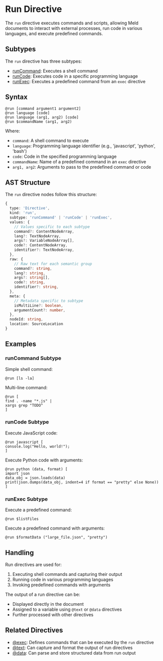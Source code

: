 # Run Directive

The `run` directive executes commands and scripts, allowing Meld documents to interact with external processes, run code in various languages, and execute predefined commands.

## Subtypes

The `run` directive has three subtypes:

- [runCommand](./runCommand.md): Executes a shell command
- [runCode](./runCode.md): Executes code in a specific programming language
- [runExec](./runExec.md): Executes a predefined command from an `exec` directive

## Syntax

```meld
@run [command argument1 argument2]
@run language [code]
@run language (arg1, arg2) [code]
@run $commandName (arg1, arg2)
```

Where:
- `command`: A shell command to execute
- `language`: Programming language identifier (e.g., 'javascript', 'python', 'bash')
- `code`: Code in the specified programming language
- `commandName`: Name of a predefined command in an `exec` directive
- `arg1, arg2`: Arguments to pass to the predefined command or code

## AST Structure

The `run` directive nodes follow this structure:

```typescript
{
  type: 'Directive',
  kind: 'run',
  subtype: 'runCommand' | 'runCode' | 'runExec',
  values: {
    // Values specific to each subtype
    command?: ContentNodeArray,
    lang?: TextNodeArray,
    args?: VariableNodeArray[],
    code?: ContentNodeArray,
    identifier?: TextNodeArray,
  },
  raw: {
    // Raw text for each semantic group
    command?: string,
    lang?: string,
    args?: string[],
    code?: string,
    identifier?: string,
  },
  meta: {
    // Metadata specific to subtype
    isMultiLine?: boolean,
    argumentCount?: number,
  },
  nodeId: string,
  location: SourceLocation
}
```

## Examples

### runCommand Subtype

Simple shell command:

```meld
@run [ls -la]
```

Multi-line command:

```meld
@run [
find . -name "*.js" | 
xargs grep "TODO"
]
```

### runCode Subtype

Execute JavaScript code:

```meld
@run javascript [
console.log("Hello, world!");
]
```

Execute Python code with arguments:

```meld
@run python (data, format) [
import json
data_obj = json.loads(data)
print(json.dumps(data_obj, indent=4 if format == "pretty" else None))
]
```

### runExec Subtype

Execute a predefined command:

```meld
@run $listFiles
```

Execute a predefined command with arguments:

```meld
@run $formatData ("large_file.json", "pretty")
```

## Handling

Run directives are used for:

1. Executing shell commands and capturing their output
2. Running code in various programming languages
3. Invoking predefined commands with arguments

The output of a run directive can be:
- Displayed directly in the document
- Assigned to a variable using `@text` or `@data` directives
- Further processed with other directives

## Related Directives

- [@exec](./exec.md): Defines commands that can be executed by the `run` directive
- [@text](./text.md): Can capture and format the output of run directives
- [@data](./data.md): Can parse and store structured data from run output